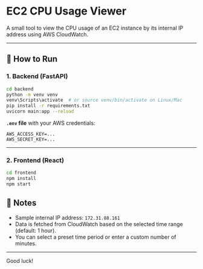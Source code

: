 # EC2 CPU Usage Viewer

A small tool to view the CPU usage of an EC2 instance by its internal IP address using AWS CloudWatch.

---

## 🚀 How to Run

### 1. Backend (FastAPI)
```bash
cd backend
python -m venv venv
venv\Scripts\activate  # or source venv/bin/activate on Linux/Mac
pip install -r requirements.txt
uvicorn main:app --reload
```

**`.env` file** with your AWS credentials:
```
AWS_ACCESS_KEY=...
AWS_SECRET_KEY=...
```

---

### 2. Frontend (React)
```bash
cd frontend
npm install
npm start
```



## 📌 Notes

- Sample internal IP address: `172.31.88.161`
- Data is fetched from CloudWatch based on the selected time range (default: 1 hour).
- You can select a preset time period or enter a custom number of minutes.

---

Good luck!
